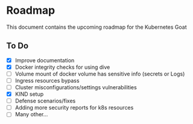 # Roadmap

This document contains the upcoming roadmap for the Kubernetes Goat

## To Do

- [x] Improve documentation
- [x] Docker integrity checks for using dive
- [ ] Volume mount of docker volume has sensitive info (secrets or Logs)
- [ ] Ingress resources bypass
- [ ] Cluster misconfigurations/settings vulnerabilities
- [x] KIND setup
- [ ] Defense scenarios/fixes
- [ ] Adding more security reports for k8s resources
- [ ] Many other...

